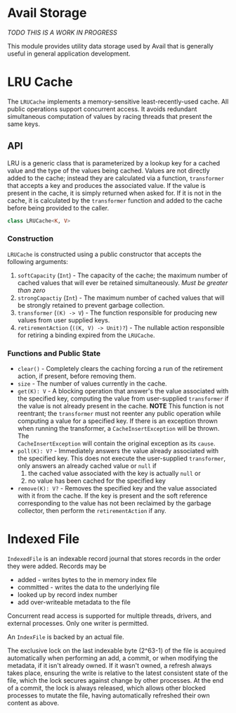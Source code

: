 Avail Storage
===============================================================================

*TODO THIS IS A WORK IN PROGRESS*

This module provides utility data storage used by Avail that is generally useful
in general application development.

LRU Cache
===============================================================================
The `LRUCache` implements a memory-sensitive least-recently-used cache. All
public operations support concurrent access. It avoids redundant simultaneous
computation of values by racing threads that present the same keys.

## API
LRU is a generic class that is parameterized by a lookup key for a cached value
and the type of the values being cached. Values are not directly added to the 
cache; instead they are calculated via a function, `transformer` that accepts a 
key and produces the associated value. If the value is present in the cache, it 
is simply returned when asked for. If it is not in the cache, it is calculated
by the `transformer` function and added to the cache before being provided to 
the caller. 

```kotlin
class LRUCache<K, V>
```

### Construction
`LRUCache` is constructed using a public constructor that accepts the following 
arguments:
 1. `softCapacity` (`Int`) - The capacity of the cache; the maximum number of 
    cached values that will ever be retained simultaneously. *Must be 
    greater than zero*
 2. `strongCapactiy` (`Int`) - The maximum number of cached values that will be 
    strongly retained to prevent garbage collection. 
 3. `transformer` (`(K) -> V`) - The function responsible for producing new
    values from user supplied keys.
 4. `retirementAction` (`((K, V) -> Unit)?`) - The nullable action responsible
    for retiring a binding expired from the `LRUCache`.

### Functions and Public State
 * `clear()` - Completely clears the caching forcing a run of the retirement 
   action, if present, before removing them.
 * `size` - The number of values currently in the cache.
 * `get(K): V` - A blocking operation that answer's the value associated with 
   the specified key, computing the value from user-supplied `transformer` 
   if the value is not already present in the cache. **NOTE** This function 
   is not reentrant; the `transformer` must not reenter any public operation 
   while computing a value for a specified key. If there is an exception thrown 
   when running the transformer, a `CacheInsertException` will be thrown. The  
   `CacheInsertException` will contain the original exception as its `cause`.
 * `poll(K): V?` - Immediately answers the value already associated with the
   specified key. This does not execute the user-supplied `transformer`, only 
   answers an already cached value or `null` if
   1. the cached value associated with the key is actually `null` or
   2. no value has been cached for the specified key
 * `remove(K): V?` - Removes the specified key and the value associated with it
   from the cache. If the key is present and the soft reference corresponding to
   the value has not been reclaimed by the garbage collector, then perform the
   `retirementAction` if any.

Indexed File
===============================================================================
`IndexedFile` is an indexable record journal that stores records in the order 
they were added. Records may be 
 * added - writes bytes to the in memory index file
 * committed - writes the data to the underlying file
 * looked up by record index number 
 * add over-writeable metadata to the file
 
Concurrent read access is supported for multiple threads, drivers, and external
processes. Only one writer is permitted.

An `IndexFile` is backed by an actual file.

The exclusive lock on the last indexable byte (2^63-1) of the file is acquired 
automatically when performing an add, a commit, or when modifying the metadata, 
if it isn't already owned. If it wasn't owned, a refresh always takes place, 
ensuring the write is relative to the latest consistent state of the file, 
which the lock secures against change by other processes.  At the end of a 
commit, the lock is always released, which allows other blocked processes to 
mutate the file, having automatically refreshed their own content as above.

